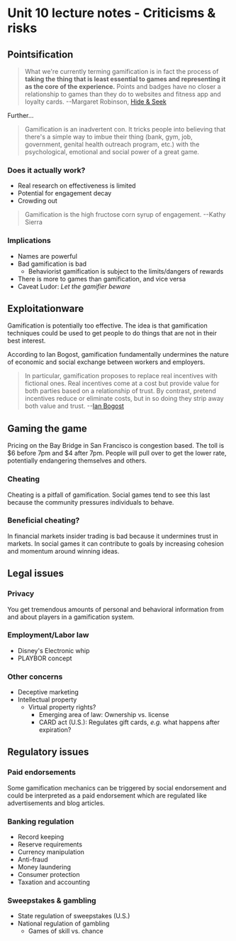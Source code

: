 # Unit 10 lecture notes - Criticisms & risks

## Pointsification

> What we're currently terming gamification is in fact the process of __taking the thing that is least essential to games and representing it as the core of the experience.__ Points and badges have no closer a relationship to games than they do to websites and fitness app and loyalty cards.
> --Margaret Robinson, [Hide & Seek](
http://www.hideandseek.net/2010/10/06/cant-play-wont-play/)

Further…

> Gamification is an inadvertent con. It tricks people into believing that there's a simple way to imbue their thing (bank, gym, job, government, genital health outreach program, etc.) with the psychological, emotional and social power of a great game.

### Does it actually work?

* Real research on effectiveness is limited
* Potential for engagement decay
* Crowding out

> Gamification is the high fructose corn syrup of engagement.
> --Kathy Sierra


### Implications

* Names are powerful
* Bad gamification is bad
	* Behaviorist gamification is subject to the limits/dangers of rewards
* There is more to games than gamification, and vice versa
* Caveat Ludor: _Let the gamifier beware_


## Exploitationware

Gamification is potentially too effective. The idea is that gamification techniques could be used to get people to do things that are not in their best interest.

According to Ian Bogost, gamification fundamentally undermines the nature of economic and social exchange between workers and employers.

> In particular, gamification proposes to replace real incentives with fictional ones. Real incentives come at a cost but provide value for both parties based on  a relationship of trust. By contrast, pretend incentives reduce or eliminate costs, but in so doing they strip away both value and trust.
> --[Ian Bogost](http://www.bogost.com/writing/exploitationware.shtml)


## Gaming the game

Pricing on the Bay Bridge in San Francisco is congestion based. The toll is $6 before 7pm and $4 after 7pm. People will pull over to get the lower rate, potentially endangering themselves and others.


### Cheating

Cheating is a pitfall of gamification. Social games tend to see this last because the community pressures individuals to behave.


### Beneficial cheating?

In financial markets insider trading is bad because it undermines trust in markets. In social games it can contribute to goals by increasing cohesion and momentum around winning ideas.


## Legal issues

### Privacy

You get tremendous amounts of personal and behavioral information from and about players in a gamification system.


### Employment/Labor law

* Disney's Electronic whip
* PLAYBOR concept


### Other concerns

* Deceptive marketing
* Intellectual property
	* Virtual property rights?
		* Emerging area of law: Ownership vs. license
		* CARD act (U.S.): Regulates gift cards, _e.g._ what happens after expiration?


## Regulatory issues

### Paid endorsements

Some gamification mechanics can be triggered by social endorsement and could be interpreted as a paid endorsement which are regulated like advertisements and blog articles.


### Banking regulation

* Record keeping
* Reserve requirements
* Currency manipulation
* Anti-fraud
* Money laundering
* Consumer protection
* Taxation and accounting


### Sweepstakes & gambling

* State regulation of sweepstakes (U.S.)
* National regulation of gambling
	* Games of skill vs. chance